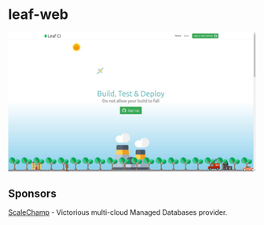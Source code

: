 # leaf-web
![Landing](https://raw.githubusercontent.com/leaf-ci/leaf-web/master/leaf-ci.jpg)

## Sponsors
[ScaleChamp](https://www.scalechamp.com/) - Victorious multi-cloud Managed Databases provider.
